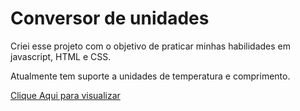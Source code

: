 # Conversor de unidades
Criei esse projeto com o objetivo de praticar minhas habilidades em javascript, HTML e CSS.

Atualmente tem suporte a unidades de temperatura e comprimento.

[Clique Aqui para visualizar](bulovask.github.io/conversor/)

